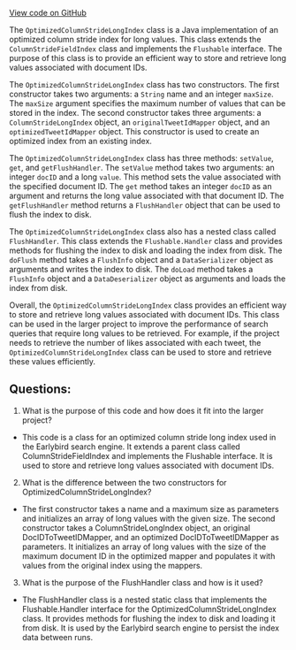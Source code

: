 [View code on GitHub](https://github.com/misbahsy/the-algorithm/src/java/com/twitter/search/core/earlybird/index/column/OptimizedColumnStrideLongIndex.java)

The `OptimizedColumnStrideLongIndex` class is a Java implementation of an optimized column stride index for long values. This class extends the `ColumnStrideFieldIndex` class and implements the `Flushable` interface. The purpose of this class is to provide an efficient way to store and retrieve long values associated with document IDs.

The `OptimizedColumnStrideLongIndex` class has two constructors. The first constructor takes two arguments: a `String` name and an integer `maxSize`. The `maxSize` argument specifies the maximum number of values that can be stored in the index. The second constructor takes three arguments: a `ColumnStrideLongIndex` object, an `originalTweetIdMapper` object, and an `optimizedTweetIdMapper` object. This constructor is used to create an optimized index from an existing index.

The `OptimizedColumnStrideLongIndex` class has three methods: `setValue`, `get`, and `getFlushHandler`. The `setValue` method takes two arguments: an integer `docID` and a long `value`. This method sets the value associated with the specified document ID. The `get` method takes an integer `docID` as an argument and returns the long value associated with that document ID. The `getFlushHandler` method returns a `FlushHandler` object that can be used to flush the index to disk.

The `OptimizedColumnStrideLongIndex` class also has a nested class called `FlushHandler`. This class extends the `Flushable.Handler` class and provides methods for flushing the index to disk and loading the index from disk. The `doFlush` method takes a `FlushInfo` object and a `DataSerializer` object as arguments and writes the index to disk. The `doLoad` method takes a `FlushInfo` object and a `DataDeserializer` object as arguments and loads the index from disk.

Overall, the `OptimizedColumnStrideLongIndex` class provides an efficient way to store and retrieve long values associated with document IDs. This class can be used in the larger project to improve the performance of search queries that require long values to be retrieved. For example, if the project needs to retrieve the number of likes associated with each tweet, the `OptimizedColumnStrideLongIndex` class can be used to store and retrieve these values efficiently.
## Questions: 
 1. What is the purpose of this code and how does it fit into the larger project?
- This code is a class for an optimized column stride long index used in the Earlybird search engine. It extends a parent class called ColumnStrideFieldIndex and implements the Flushable interface. It is used to store and retrieve long values associated with document IDs.

2. What is the difference between the two constructors for OptimizedColumnStrideLongIndex?
- The first constructor takes a name and a maximum size as parameters and initializes an array of long values with the given size. The second constructor takes a ColumnStrideLongIndex object, an original DocIDToTweetIDMapper, and an optimized DocIDToTweetIDMapper as parameters. It initializes an array of long values with the size of the maximum document ID in the optimized mapper and populates it with values from the original index using the mappers.

3. What is the purpose of the FlushHandler class and how is it used?
- The FlushHandler class is a nested static class that implements the Flushable.Handler interface for the OptimizedColumnStrideLongIndex class. It provides methods for flushing the index to disk and loading it from disk. It is used by the Earlybird search engine to persist the index data between runs.